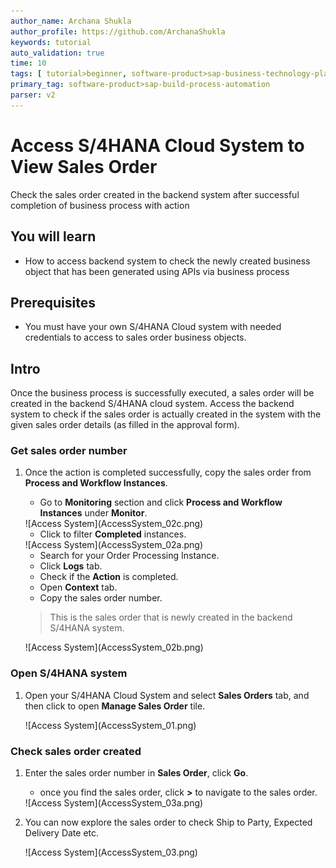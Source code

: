 ```yaml
---
author_name: Archana Shukla
author_profile: https://github.com/ArchanaShukla
keywords: tutorial
auto_validation: true
time: 10
tags: [ tutorial>beginner, software-product>sap-business-technology-platform]
primary_tag: software-product>sap-build-process-automation
parser: v2
---
```


# Access S/4HANA Cloud System to View Sales Order
<!-- description --> Check the sales order created in the backend system after successful completion of business process with action

## You will learn
- How to access backend system to check the newly created business object that has been generated using APIs via business process

## Prerequisites
- You must have your own S/4HANA Cloud system with needed credentials to access to sales order business objects.

## Intro
Once the business process is successfully executed, a sales order will be created in the backend S/4HANA cloud system. Access the backend system to check if the sales order is actually created in the system with the given sales order details (as filled in the approval form).

### Get sales order number

1. Once the action is completed successfully, copy the sales order from **Process and Workflow Instances**.
    - Go to **Monitoring** section and click **Process and Workflow Instances** under **Monitor**.

    <!-- border -->![Access System](AccessSystem_02c.png)

    - Click to filter **Completed** instances.

    <!-- border -->![Access System](AccessSystem_02a.png)

    - Search for your Order Processing Instance.
    - Click **Logs** tab.
    - Check if the **Action** is completed.
    - Open **Context** tab.
    - Copy the sales order number.

    > This is the sales order that is newly created in the backend S/4HANA system.

    <!-- border -->![Access System](AccessSystem_02b.png)

### Open S/4HANA system

1. Open your S/4HANA Cloud System and select **Sales Orders** tab, and then click to open **Manage Sales Order** tile.

    <!-- border -->![Access System](AccessSystem_01.png)

### Check sales order created

1. Enter the sales order number in **Sales Order**, click **Go**.
    - once you find the sales order, click **>** to navigate to the sales order.  

    <!-- border -->![Access System](AccessSystem_03a.png)

2. You can now explore the sales order to check Ship to Party, Expected Delivery Date etc.

    <!-- border -->![Access System](AccessSystem_03.png)
